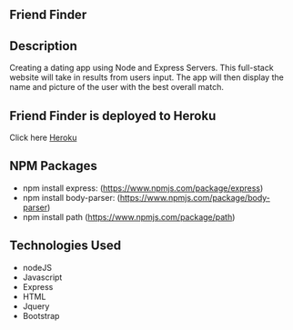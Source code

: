 ## Friend Finder
## Description
Creating a dating app using Node and Express Servers. This full-stack website will take in results from users input. The app will then display the name and picture of the user with the best overall match.
## Friend Finder is deployed to Heroku

  Click here [Heroku](https://friendfindersapps.herokuapp.com/)
## NPM Packages
  * npm install express: (https://www.npmjs.com/package/express)
  * npm install body-parser: (https://www.npmjs.com/package/body-parser)
  * npm install path (https://www.npmjs.com/package/path)
## Technologies Used
  * nodeJS
  * Javascript
  * Express
  * HTML
  * Jquery
  * Bootstrap
